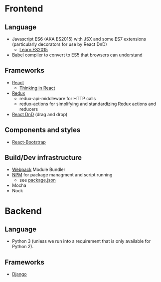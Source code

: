 # Frontend

## Language

-   Javascript ES6 (AKA ES2015) with JSX and some ES7 extensions (particularly decorators for use by React DnD)
    -   [Learn ES2015](https://babeljs.io/docs/learn-es2015/)
-   [Babel](https://babeljs.io/) compiler to convert to ES5 that browsers can understand

## Frameworks

-   [React](https://facebook.github.io/react/)
    -   [Thinking in React](https://facebook.github.io/react/docs/thinking-in-react.html)
-   [Redux](http://redux.js.org/)
    - redux-api-middleware for HTTP calls
    - redux-actions for simplifying and standardizing Redux actions and reducers
-   [React DnD](http://gaearon.github.io/react-dnd/) (drag and drop)

## Components and styles

-   [React-Bootstrap](https://react-bootstrap.github.io/)

## Build/Dev infrastructure

-   [Webpack](https://webpack.github.io/) Module Bundler
-   [NPM](https://www.npmjs.com/) for package managment and script running
    -   see [package.json](file:package.json)
-   Mocha
-   Nock

#   Backend

## Language

-   Python 3 (unless we run into a requirement that is only available for Python 2).

## Frameworks

-   [Django](https://www.djangoproject.com/)
